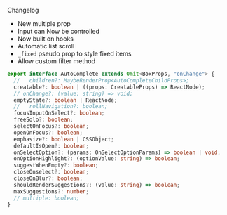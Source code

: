 Changelog

- New multiple prop
- Input can Now be controlled
- Now built on hooks
- Automatic list scroll
- `_fixed` pseudo prop to style fixed items
- Allow custom filter method

```ts
export interface AutoComplete extends Omit<BoxProps, "onChange"> {
  //   children?: MaybeRenderProp<AutoCompleteChildProps>;
  creatable?: boolean | ((props: CreatableProps) => ReactNode);
  // onChange?: (value: string) => void;
  emptyState?: boolean | ReactNode;
  //   rollNavigation?: boolean;
  focusInputOnSelect?: boolean;
  freeSolo?: boolean;
  selectOnFocus?: boolean;
  openOnFocus?: boolean;
  emphasize?: boolean | CSSObject;
  defaultIsOpen?: boolean;
  onSelectOption?: (params: OnSelectOptionParams) => boolean | void;
  onOptionHighlight?: (optionValue: string) => boolean;
  suggestWhenEmpty?: boolean;
  closeOnselect?: boolean;
  closeOnBlur?: boolean;
  shouldRenderSuggestions?: (value: string) => boolean;
  maxSuggestions?: number;
  // multiple: boolean;
}
```
